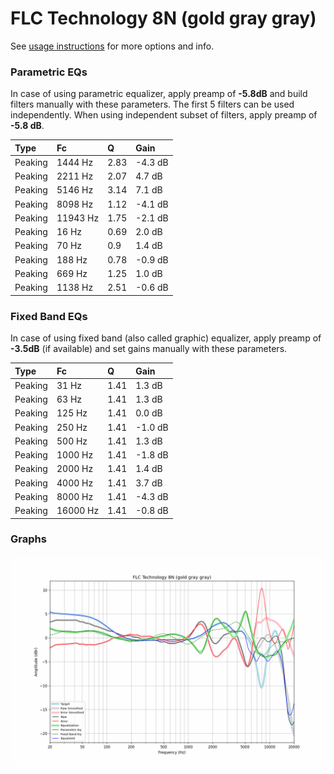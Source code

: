 # FLC Technology 8N (gold gray gray)
See [usage instructions](https://github.com/jaakkopasanen/AutoEq#usage) for more options and info.

### Parametric EQs
In case of using parametric equalizer, apply preamp of **-5.8dB** and build filters manually
with these parameters. The first 5 filters can be used independently.
When using independent subset of filters, apply preamp of **-5.8 dB**.

| Type    | Fc       |    Q | Gain    |
|:--------|:---------|:-----|:--------|
| Peaking | 1444 Hz  | 2.83 | -4.3 dB |
| Peaking | 2211 Hz  | 2.07 | 4.7 dB  |
| Peaking | 5146 Hz  | 3.14 | 7.1 dB  |
| Peaking | 8098 Hz  | 1.12 | -4.1 dB |
| Peaking | 11943 Hz | 1.75 | -2.1 dB |
| Peaking | 16 Hz    | 0.69 | 2.0 dB  |
| Peaking | 70 Hz    | 0.9  | 1.4 dB  |
| Peaking | 188 Hz   | 0.78 | -0.9 dB |
| Peaking | 669 Hz   | 1.25 | 1.0 dB  |
| Peaking | 1138 Hz  | 2.51 | -0.6 dB |

### Fixed Band EQs
In case of using fixed band (also called graphic) equalizer, apply preamp of **-3.5dB**
(if available) and set gains manually with these parameters.

| Type    | Fc       |    Q | Gain    |
|:--------|:---------|:-----|:--------|
| Peaking | 31 Hz    | 1.41 | 1.3 dB  |
| Peaking | 63 Hz    | 1.41 | 1.3 dB  |
| Peaking | 125 Hz   | 1.41 | 0.0 dB  |
| Peaking | 250 Hz   | 1.41 | -1.0 dB |
| Peaking | 500 Hz   | 1.41 | 1.3 dB  |
| Peaking | 1000 Hz  | 1.41 | -1.8 dB |
| Peaking | 2000 Hz  | 1.41 | 1.4 dB  |
| Peaking | 4000 Hz  | 1.41 | 3.7 dB  |
| Peaking | 8000 Hz  | 1.41 | -4.3 dB |
| Peaking | 16000 Hz | 1.41 | -0.8 dB |

### Graphs
![](./FLC%20Technology%208N%20(gold%20gray%20gray).png)